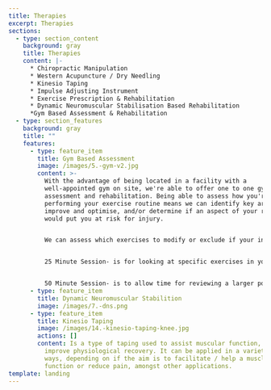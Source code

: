 ```yaml
---
title: Therapies
excerpt: Therapies
sections:
  - type: section_content
    background: gray
    title: Therapies
    content: |-
      * Chiropractic Manipulation
      * Western Acupuncture / Dry Needling
      * Kinesio Taping
      * Impulse Adjusting Instrument
      * Exercise Prescription & Rehabilitation
      * Dynamic Neuromuscular Stabilisation Based Rehabilitation
      *Gym Based Assessment & Rehabilitation
  - type: section_features
    background: gray
    title: ""
    features:
      - type: feature_item
        title: Gym Based Assessment
        image: /images/5.-gym-v2.jpg
        content: >-
          With the advantage of being located in a facility with a
          well-appointed gym on site, we're able to offer one to one gym-based
          assessment and rehabilitation. Being able to assess how you're
          performing your exercise routine means we can identify key areas to
          improve and optimise, and/or determine if an aspect of your routine
          would put you at risk for injury. 


          We can assess which exercises to modify or exclude if your in an injury phase, and if you would benefit from additional gym-based exercises to accelerate recovery or reduce the chance of injury recurrence. 


          25 Minute Session- is for looking at specific exercises in your routine and/or adding in a specific gym based rehabilitation exercise(s). 


          50 Minute Session- is to allow time for reviewing a larger portion of your exercise routine and for covering gym based rehabilitation or performance exercises as needed.
      - type: feature_item
        title: Dynamic Neuromuscular Stabilition
        image: /images/7.-dns.png
      - type: feature_item
        title: Kinesio Taping
        image: /images/14.-kinesio-taping-knee.jpg
        actions: []
        content: Is a type of taping used to assist muscular function, reduce pain and
          improve physiological recovery. It can be applied in a variety of
          ways, depending on if the aim is to facilitate / help a muscle
          function or reduce pain, amongst other applications.
template: landing
---
```

